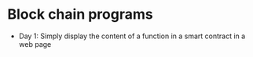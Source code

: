 # Block chain programs

- Day 1: Simply display the content of a function in a smart contract in a web page
